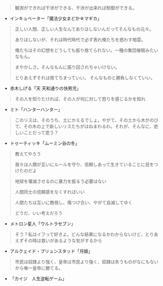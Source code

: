 > 観測ができれば干渉ができる、干渉が出来れば制御ができる。
- インキュベーター「魔法少女まどか☆マギカ」

> 正しい人間、正しい人生なんてありはしないんだってそんなもの元々。
>
> ありはしないが、それは時代時代で必ず表れ俺たちを惑わす暗雲。
>
> 俺たちはその幻想をどうしても振り捨てられない。一種の集団催眠みたいなもん。
>
> まやかしさ。そんなもんに振り回されちゃいけない。
>
> とりあえずそれは捨てちまっていい。
> そんなものと勝負しなくていい。
- 赤木しげる「天 天和通りの快男児」

> その人を知りたければ、その人が何に対して怒りを感じるかを知れ
- ミト「ハンターハンター」

> このリスは、そのうち、土にかえるでしょ。やがて、その土から木がのびて、その木の上で新しいリスたちがはねまわるわ。それが、そんなに、悲しいことだって思う？
- トゥーティッキ「ムーミン谷の冬」

> 教えてやろう
>
> 我々は人類が互いにルールを守り、信頼しあって生きていることに目をつけたのだよ
>
> 地球を壊滅させるのに暴力を振るう必要はない
>
> 人間同士の信頼感をなくすればいい
>
> 人間たちは互いに敵視し、傷つけ合い、やがて自滅してゆく
>
> どうだ、いい考えだろう
- メトロン星人「ウルトラセブン」

> そう？私はイフって好きよ。どんな結果になるかわからないけど、とりあえずその時は救いがあるような気がするから
- アルクェイド・ブリュンスタッド「月姫」

> 市民は奴隷より強く、皇帝は市民より強く、奴隷は失うものがなにもないから唯一皇帝に勝てる。
- 「カイジ　人生逆転ゲーム」
